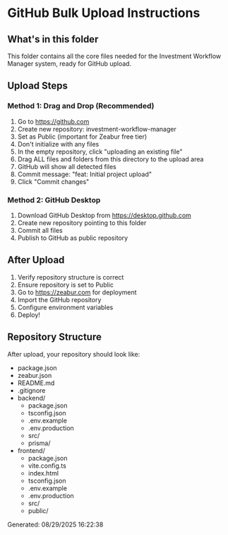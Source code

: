 ﻿# GitHub Bulk Upload Instructions

## What's in this folder
This folder contains all the core files needed for the Investment Workflow Manager system, ready for GitHub upload.

## Upload Steps

### Method 1: Drag and Drop (Recommended)
1. Go to https://github.com
2. Create new repository: investment-workflow-manager
3. Set as Public (important for Zeabur free tier)
4. Don't initialize with any files
5. In the empty repository, click "uploading an existing file"
6. Drag ALL files and folders from this directory to the upload area
7. GitHub will show all detected files
8. Commit message: "feat: Initial project upload"
9. Click "Commit changes"

### Method 2: GitHub Desktop
1. Download GitHub Desktop from https://desktop.github.com
2. Create new repository pointing to this folder
3. Commit all files
4. Publish to GitHub as public repository

## After Upload
1. Verify repository structure is correct
2. Ensure repository is set to Public
3. Go to https://zeabur.com for deployment
4. Import the GitHub repository
5. Configure environment variables
6. Deploy!

## Repository Structure
After upload, your repository should look like:
- package.json
- zeabur.json  
- README.md
- .gitignore
- backend/
  - package.json
  - tsconfig.json
  - .env.example
  - .env.production
  - src/
  - prisma/
- frontend/
  - package.json
  - vite.config.ts
  - index.html
  - tsconfig.json
  - .env.example
  - .env.production
  - src/
  - public/

Generated: 08/29/2025 16:22:38
